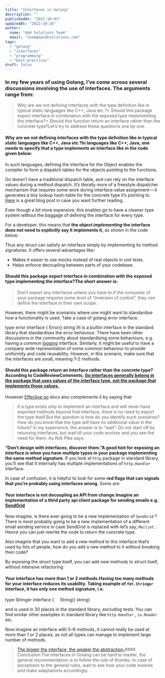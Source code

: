 ```yaml
---
title: "Interfaces in Golang"
description: ""
publishedAt: "2022-10-03"
updatedAt: "2022-10-26"
author:
  name: "A&H Solutions Team"
  email: "team@aandhsolutions.com"
tags:
  - "golang"
  - "interfaces"
  - "programming"
  - "best-practices"
draft: false
---
```


### In my few years of using Golang, I’ve come across several discussions involving the use of interfaces. The arguments range from:

> Why are we not defining interfaces with the type definition like in typical static languages like C++, Java etc ?> Should this package export interface in combination with the exposed type implementing the interface?> Should this function return an interface rather than the concrete type?Let’s try to address these questions one by one.

#### Why are we not defining interfaces with the type definition like in typical static languages like C++, Java etc ?In languages like C++, Java, one needs to specify that a type implements an interface like in the code given below:

In such languages, defining the interface for the Object enables the compiler to form a dispatch tables for the objects pointing to the functions.

Go doesn’t have a traditional dispatch table, and can rely on the interface values during a method dispatch. It’s literally more of a freestyle dispatcher mechanism that requires some work during interface value assignment — it generates a tiny lookup hash-table for the concrete type it’s pointing to. [Here](https://www.airs.com/blog/archives/277) is a great blog post in case you want further reading.

Even though a bit more expensive, this enables go to have a cleaner type system without the baggage of defining the interface for every type.

For a developer, this means that **the object *implementing* the interface does not need to *explicitly* say it implements it,** as shown in the code below:

Thus any struct can satisfy an interface simply by implementing its method signatures. It offers several advantages like:

- Makes it easier to use mocks instead of real objects in unit tests.
- Helps enforce decoupling between parts of your codebase.

#### Should this package export interface in combination with the exposed type implementing the interface?The short answer is:

> Don’t export any interfaces unless you have to.If the consumer of your package requires some level of “inversion of control”, they can define the interface in their own scope.

However, there might be scenarios where one might want to standardise how a functionality is used. Take a case of golang error interface.

type error interface {
    Error() string
}It is a builtin interface in the standard library that standardises the error behaviour. There have been other discussions in the community about standardising some behaviours, e.g. having a common [logging](https://groups.google.com/g/golang-dev/c/F3l9Iz1JX4g/discussion) interface. Similarly, it might be useful to have a company wide representation of some common behaviour to provide uniformity and code reusability. However, in this scenario, make sure that the interfaces are small, meaning 1–2 methods.

#### Should this package return an interface rather than the concrete type?According to CodeReviewComments, [Go interfaces generally belong in the package that uses values of the interface type, not the package that implements those values.](https://github.com/golang/go/wiki/CodeReviewComments#interfaces)

However [Effective go](https://golang.org/doc/effective_go#generality) docs also complements it by saying that

> if a type exists only to implement an interface and will never have exported methods beyond that interface, there is no need to export the type itself.But the question is how do you identify such scenarios? How do you know that the type will have no additional value in the future? In my experience, the answer is to “wait”. Do not start off by returning interfaces, but wait till your code evolves and you see the need for them. As Rob Pike says:

**“Don’t design with interfaces, discover them.”A good hint for exposing an interface is when you have multiple types in your package implementing the same method signature**. If you look at `http` package in standard library, you’ll see that it internally has multiple implementations of `http.Handler` interface.

In case of confusion, it is helpful to look for some **red flags that can signals that you’re probably using interfaces wrong**. Some are:

#### Your interface is not decoupling an API from change.Imagine an implementation of a third party api client package for sending emails e.g. [SendGrid](https://sendgrid.com/)

Now imagine, is there ever going to be a new implementation of `SendGrid` ?
There is most probably going to be a new implementation of a different email sending service in case SendGrid is replaced with let’s say, `Mailjet` . Hence you can just rewrite the code to return the concrete type.

Also imagine that you want to add a new method to this interface that’s used by lots of people, how do you add a new method to it without breaking their code?

By exposing the struct type itself, you can add new methods to struct itself, without intensive refactoring

#### Your interface has more than 1 or 2 methods.Having too many methods for your interface reduces its usability. Taking example of `fmt.Stringer` interface, it has only one method signature, i.e.

type Stringer interface {     String() string}

and is used in 30 places in the standard library, excluding tests. You can find similar other examples in standard library like `http.Handler` , `io.Reader` etc.

Now imagine an interface with 5–6 methods, it cannot really be used at more than 1 or 2 places, as not all types can manage to implement large number of methods.

> [The bigger the interface, the weaker the abstraction.](https://www.youtube.com/watch?v=PAAkCSZUG1c&amp;t=5m17s)#### Conclusion:The interfaces in Golang can be hard to master, the general recommendation is to follow the rule of thumbs. In case of exceptions to the general rules, wait to see how your code evolves and make adaptations accordingly.
